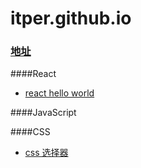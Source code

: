 # itper.github.io
### [地址](http://itper.github.io)

####React
- [react hello world](http://itper.github.io/react)

####JavaScript

####CSS
- [css 选择器](http://itper.github.io/前端/css/css选择器.html)